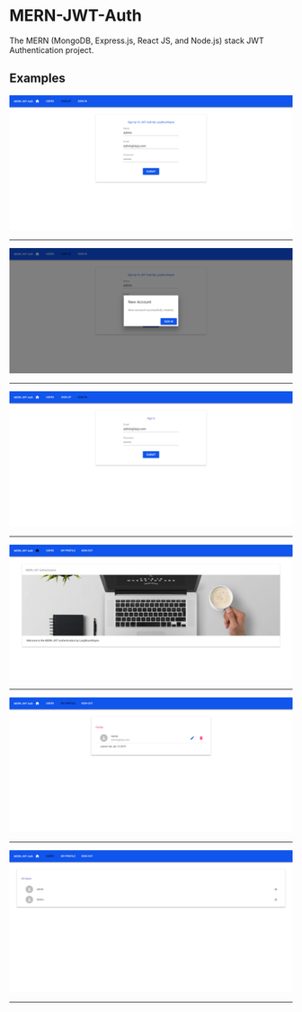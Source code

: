 # MERN-JWT-Auth
The MERN (MongoDB, Express.js, React JS, and Node.js) stack JWT Authentication project.

## Examples
![MERN-JWT-Auth](https://github.com/LazyBruceWayne/MERN-JWT-Auth/blob/master/1.png)
<hr>

![MERN-JWT-Auth](https://github.com/LazyBruceWayne/MERN-JWT-Auth/blob/master/2.png)
<hr>

![MERN-JWT-Auth](https://github.com/LazyBruceWayne/MERN-JWT-Auth/blob/master/3.png)
<hr>

![MERN-JWT-Auth](https://github.com/LazyBruceWayne/MERN-JWT-Auth/blob/master/4.png)
<hr>

![MERN-JWT-Auth](https://github.com/LazyBruceWayne/MERN-JWT-Auth/blob/master/5.png)
<hr>

![MERN-JWT-Auth](https://github.com/LazyBruceWayne/MERN-JWT-Auth/blob/master/6.png)
<hr>
